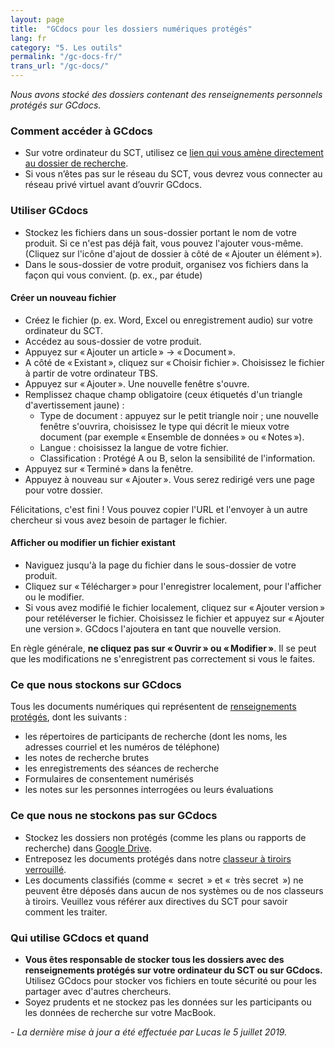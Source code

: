 ```yaml
---
layout: page
title:  "GCdocs pour les dossiers numériques protégés"
lang: fr
category: "5. Les outils"
permalink: "/gc-docs-fr/"
trans_url: "/gc-docs/"
---
```


*Nous avons stocké des dossiers contenant des renseignements personnels protégés sur GCdocs.*

### Comment accéder à GCdocs
- Sur votre ordinateur du SCT, utilisez ce [lien qui vous amène directement au dossier de recherche](https://gcdocsp.tbssct.local/gcdocs/llisapi.dll?func=ll&objId=34800438&objAction=browse).
- Si vous n’êtes pas sur le réseau du SCT, vous devrez vous connecter au réseau privé virtuel avant d’ouvrir GCdocs.

### Utiliser GCdocs
- Stockez les fichiers dans un sous-dossier portant le nom de votre produit. Si ce n'est pas déjà fait, vous pouvez l'ajouter vous-même. (Cliquez sur l'icône d'ajout de dossier à côté de « Ajouter un élément »).
- Dans le sous-dossier de votre produit, organisez vos fichiers dans la façon qui vous convient. (p. ex., par étude)

#### Créer un nouveau fichier

- Créez le fichier (p. ex. Word, Excel ou enregistrement audio) sur votre ordinateur du SCT.
- Accédez au sous-dossier de votre produit.
- Appuyez sur « Ajouter un article » → « Document ».
- A côté de « Existant », cliquez sur « Choisir fichier ». Choisissez le fichier à partir de votre ordinateur TBS.
- Appuyez sur « Ajouter ». Une nouvelle fenêtre s'ouvre.
- Remplissez chaque champ obligatoire (ceux étiquetés d'un triangle d'avertissement jaune) :
    - Type de document : appuyez sur le petit triangle noir ; une nouvelle fenêtre s'ouvrira, choisissez le type qui décrit le mieux votre document (par exemple « Ensemble de données » ou « Notes »).
    - Langue : choisissez la langue de votre fichier.
    - Classification : Protégé A ou B, selon la sensibilité de l'information.
- Appuyez sur « Terminé » dans la fenêtre.
- Appuyez à nouveau sur « Ajouter ». Vous serez redirigé vers une page pour votre dossier.

Félicitations, c'est fini ! Vous pouvez copier l'URL et l'envoyer à un autre chercheur si vous avez besoin de partager le fichier.

#### Afficher ou modifier un fichier existant

- Naviguez jusqu'à la page du fichier dans le sous-dossier de votre produit.
- Cliquez sur « Télécharger » pour l'enregistrer localement, pour l'afficher ou le modifier.
- Si vous avez modifié le fichier localement, cliquez sur « Ajouter version » pour retéléverser le fichier. Choisissez le fichier et appuyez sur « Ajouter une version ». GCdocs l'ajoutera en tant que nouvelle version.

En règle générale, **ne cliquez pas sur « Ouvrir » ou « Modifier »**. Il se peut que les modifications ne s'enregistrent pas correctement si vous le faites.

### Ce que nous stockons sur GCdocs
Tous les documents numériques qui représentent de [renseignements protégés]({{site.baseurl}}/protection-des-renseignements-personnels), dont les suivants :
- les répertoires de participants de recherche (dont les noms, les adresses courriel et les numéros de téléphone)
- les notes de recherche brutes
- les enregistrements des séances de recherche
- Formulaires de consentement numérisés
- les notes sur les personnes interrogées ou leurs évaluations

### Ce que nous ne stockons pas sur GCdocs
- Stockez les dossiers non protégés (comme les plans ou rapports de recherche) dans [Google Drive]({{site.baseurl}}/google-drive-fr).
- Entreposez les documents protégés dans notre [classeur à tiroirs verrouillé]({{site.baseurl}}/classeur-a-tiroirs-protege).
- Les documents classifiés (comme «  secret  » et «  très secret  ») ne peuvent être déposés dans aucun de nos systèmes ou de nos classeurs à tiroirs. Veuillez vous référer aux directives du SCT pour savoir comment les traiter.

### Qui utilise GCdocs et quand
- **Vous êtes responsable de stocker tous les dossiers avec des renseignements protégés sur votre ordinateur du SCT ou sur GCdocs.** Utilisez GCdocs pour stocker vos fichiers en toute sécurité ou pour les partager avec d'autres chercheurs.
- Soyez prudents et ne stockez pas les données sur les participants ou les données de recherche sur votre MacBook.

_- La dernière mise à jour a été effectuée par Lucas le 5 juillet 2019._
